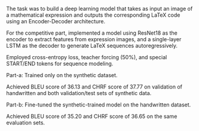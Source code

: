 The task was to build a deep learning model that takes as input an image of a mathematical expression and outputs the corresponding LaTeX code using an Encoder-Decoder architecture.

For the competitive part, implemented a model using ResNet18 as the encoder to extract features from expression images, and a single-layer LSTM as the decoder to generate LaTeX sequences autoregressively.

Employed cross-entropy loss, teacher forcing (50%), and special START/END tokens for sequence modeling.

Part-a: Trained only on the synthetic dataset.

Achieved BLEU score of 36.13 and CHRF score of 37.77 on validation of handwritten and both validation/test sets of synthetic data.

Part-b: Fine-tuned the synthetic-trained model on the handwritten dataset.

Achieved BLEU score of 35.20 and CHRF score of 36.65 on the same evaluation sets.
